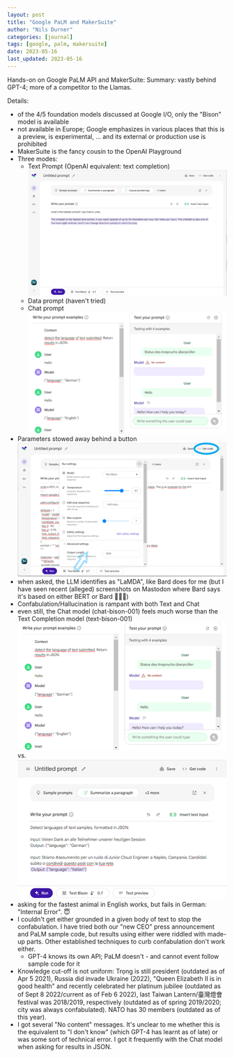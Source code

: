 ```yaml
---
layout: post
title: "Google PaLM and MakerSuite"
author: "Nils Durner"
categories: [journal]
tags: [google, palm, makersuite]
date: 2023-05-16
last_updated: 2023-05-16
---
```


Hands-on on Google PaLM API and MakerSuite: Summary: vastly behind GPT-4; more of a competitor to the Llamas.

Details:
* of the 4/5 foundation models discussed at Google I/O, only the "Bison" model is available
* not available in Europe; Google emphasizes in various places that this is a preview, is experimental, ... and its external or production use is prohibited
* MakerSuite is the fancy cousin to the OpenAI Playground
* Three modes:
  * Text Prompt (OpenAI equivalent: text completion)\
![Google PaLM Makerstudio #1](assets/img/google-palm-makerstudio-1.png)
  * Data prompt (haven't tried)
  * Chat prompt\
![Google PaLM Makerstudio #3](assets/img/google-palm-makerstudio-3.png)
* Parameters stowed away behind a button\
![Google PaLM Makerstudio #2](assets/img/google-palm-makerstudio-2.png)
* when asked, the LLM identifies as "LaMDA", like Bard does for me (but I have seen recent (alleged) screenshots on Mastodon where Bard says it's based on either BERT or Bard 🤷🏻‍♂️)
* Confabulation/Hallucination is rampant with both Text and Chat
* even still, the Chat model (chat-bison-001) feels much worse than the Text Completion model (text-bison-001)\
![Google PaLM Makerstudio #3](assets/img/google-palm-makerstudio-3.png) vs.
![Google PaLM Makerstudio #4](assets/img/google-palm-makerstudio-4.png)
* asking for the fastest animal in English works, but fails in German: "Internal Error". 😇
* I couldn't get either grounded in a given body of text to stop the confabulation. I have tried both our "new CEO" press announcement and PaLM sample code, but results using either were riddled with made-up parts. Other established techniques to curb confabulation don't work either.
  * GPT-4 knows its own API; PaLM doesn't - and cannot event follow sample code for it
* Knowledge cut-off is not uniform: Trọng is still president (outdated as of Apr 5 2021), Russia did invade Ukraine (2022), "Queen Elizabeth II is in good health" and recently celebrated her platinum jubilee (outdated as of Sept 8 2022/current as of Feb 6 2022), last Taiwan Lantern/臺灣燈會 festival was 2018/2019, respectively (outdated as of spring 2019/2020; city was always confabulated). NATO has 30 members (outdated as of this year).
* I got several "No content" messages. It's unclear to me whether this is the equivalent to "I don't know" (which GPT-4 has learnt as of late) or was some sort of technical error. I got it frequently with the Chat model when asking for results in JSON.


